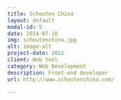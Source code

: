 ```yaml
---
title: Schouten China
layout: default
modal-id: 5
date: 2014-07-16
img: schoutenchina.jpg
alt: image-alt
project-date: 2012
client: Web tool
category: Web Development
description: Front-end developer
url: http://www.schoutenchina.com/

---
```

